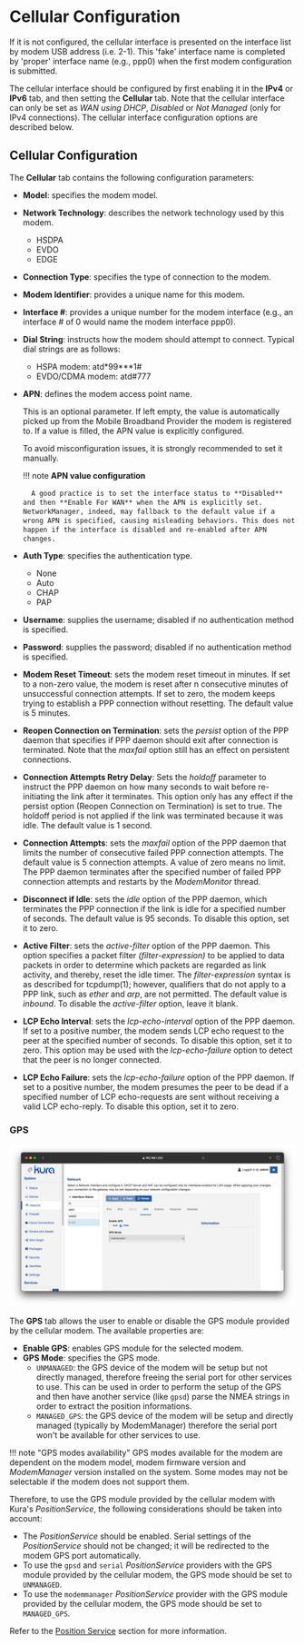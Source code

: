 # Cellular Configuration

If it is not configured, the cellular interface is presented on the interface list by modem USB address (i.e. 2-1). This 'fake' interface name is completed by 'proper' interface name (e.g., ppp0) when the first modem configuration is submitted.

The cellular interface should be configured by first enabling it in the **IPv4** or **IPv6** tab, and then setting the **Cellular** tab. Note that the cellular interface can only be set as _WAN using DHCP_, _Disabled_ or _Not Managed_ (only for IPv4 connections). The cellular interface configuration options are described below.

## Cellular Configuration

The **Cellular** tab contains the following configuration parameters:

- **Model**: specifies the modem model.

- **Network Technology**: describes the network technology used by this modem.
    - HSDPA
    - EVDO
    - EDGE

- **Connection Type**: specifies the type of connection to the modem.

- **Modem Identifier**: provides a unique name for this modem.

- **Interface #**: provides a unique number for the modem interface (e.g., an interface # of 0 would name the modem interface ppp0).

- **Dial String**: instructs how the modem should attempt to connect. Typical dial strings are as follows:
    - HSPA modem: atd&ast;99&ast;&ast;&ast;1#
    - EVDO/CDMA modem: atd#777

- **APN**: defines the modem access point name.

    This is an optional parameter. If left empty, the value is automatically picked up from the 
    Mobile Broadband Provider the modem is registered to. If a value is filled, the APN value is explicitly 
    configured.

    To avoid misconfiguration issues, it is strongly recommended to set it manually.

    !!! note
        **APN value configuration**

        A good practice is to set the interface status to **Disabled** and then **Enable For WAN** when the APN is explicitly set. NetworkManager, indeed, may fallback to the default value if a wrong APN is specified, causing misleading behaviors. This does not happen if the interface is disabled and re-enabled after APN changes.
        
- **Auth Type**: specifies the authentication type.
    - None
    - Auto
    - CHAP
    - PAP

- **Username**: supplies the username; disabled if no authentication method is specified.

- **Password**: supplies the password; disabled if no authentication method is specified.

- **Modem Reset Timeout**: sets the modem reset timeout in minutes. If set to a non-zero value, the modem is reset after n consecutive minutes of unsuccessful connection attempts. If set to zero, the modem keeps trying to establish a PPP connection without resetting. The default value is 5 minutes.

- **Reopen Connection on Termination**: sets the _persist_ option of the PPP daemon that specifies if PPP daemon should exit after connection is terminated. Note that the _maxfail_ option still has an effect on persistent connections.

- **Connection Attempts Retry Delay**: Sets the _holdoff_ parameter to instruct the PPP daemon on how many seconds to wait before re-initiating the link after it terminates. This option only has any effect if the persist option (Reopen Connection on Termination) is set to true. The holdoff period is not applied if the link was terminated because it was idle. The default value is 1 second.

- **Connection Attempts**: sets the _maxfail_ option of the PPP daemon that limits the number of consecutive failed PPP connection attempts. The default value is 5 connection attempts. A value of zero means no limit. The PPP daemon terminates after the specified number of failed PPP connection attempts and restarts by the _ModemMonitor_ thread.  

- **Disconnect if Idle**: sets the _idle_ option of the PPP daemon, which terminates the PPP connection if the link is idle for a specified number of seconds. The default value is 95 seconds. To disable this option, set it to zero.

- **Active Filter**: sets the _active-filter_ option of the PPP daemon. This option specifies a packet filter _(filter-expression)_ to be applied to data packets in order to determine which packets are regarded as link activity, and thereby, reset the idle timer. The _filter-expression_ syntax is as described for tcpdump(1); however, qualifiers that do not apply to a PPP link, such as _ether_ and _arp_, are not permitted. The default value is _inbound_. To disable the _active-filter_ option, leave it blank.

- **LCP Echo Interval**: sets the _lcp-echo-interval_ option of the PPP daemon. If set to a positive number, the modem sends LCP echo request to the peer at the specified number of seconds. To disable this option, set it to zero. This option may be used with the _lcp-echo-failure_ option to detect that the peer is no longer connected.

- **LCP Echo Failure**: sets the _lcp-echo-failure_ option of the PPP daemon. If set to a positive number, the modem presumes the peer to be dead if a specified number of LCP echo-requests are sent without receiving a valid LCP echo-reply. To disable this option, set it to zero.

### GPS

![](./images/IMG-14-10-2024-11-27-34.png)

The **GPS** tab allows the user to enable or disable the GPS module provided by the cellular modem. The available properties are:

- **Enable GPS**: enables GPS module for the selected modem.
- **GPS Mode**: specifies the GPS mode.
    - `UNMANAGED`: the GPS device of the modem will be setup but not directly managed, therefore freeing the serial port for other services to use. This can be used in order to perform the setup of the GPS and then have another service (like `gpsd`) parse the NMEA strings in order to extract the position informations.
    - `MANAGED_GPS`: the GPS device of the modem will be setup and directly managed (typically by ModemManager) therefore the serial port won't be available for other services to use.

!!! note "GPS modes availability"
    GPS modes available for the modem are dependent on the modem model, modem firmware version and _ModemManager_ version installed on the system. Some modes may not be selectable if the modem does not support them.

Therefore, to use the GPS module provided by the cellular modem with Kura's _PositionService_, the following considerations should be taken into account:

- The _PositionService_ should be enabled. Serial settings of the _PositionService_ should not be changed; it will be redirected to the modem GPS port automatically.
- To use the `gpsd` and `serial` _PositionService_ providers with the GPS module provided by the cellular modem, the GPS mode should be set to `UNMANAGED`.
- To use the `modemmanager` _PositionService_ provider with the GPS module provided by the cellular modem, the GPS mode should be set to `MANAGED_GPS`.

Refer to the [Position Service](../core-services/position-service.md) section for more information.
